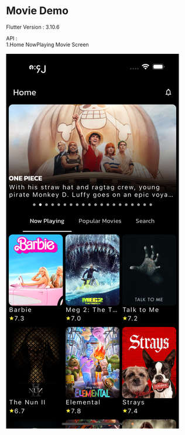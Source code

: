 # Movie Demo
Flutter Version : 3.10.6

API : <br>
1.Home NowPlaying Movie Screen<br><br>
![Home Screen](screenshots/nowplaying_movies_screen.png)<br>

